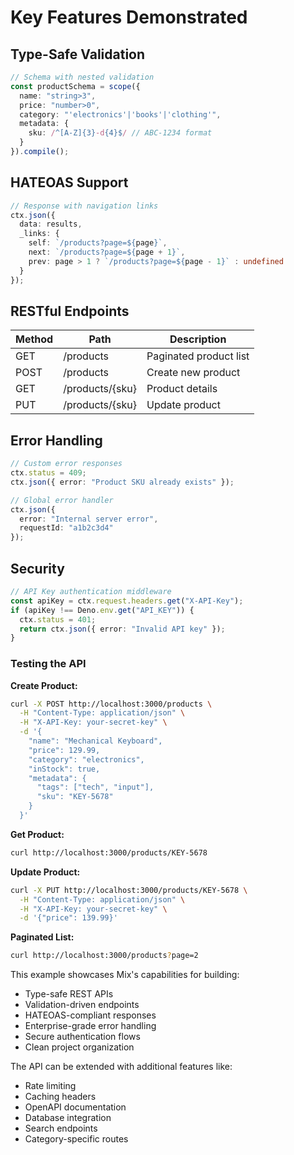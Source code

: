 # Key Features Demonstrated

## **Type-Safe Validation**

```typescript
// Schema with nested validation
const productSchema = scope({
  name: "string>3",
  price: "number>0",
  category: "'electronics'|'books'|'clothing'",
  metadata: {
    sku: /^[A-Z]{3}-d{4}$/ // ABC-1234 format
  }
}).compile();
```

## **HATEOAS Support**

```typescript
// Response with navigation links
ctx.json({
  data: results,
  _links: {
    self: `/products?page=${page}`,
    next: `/products?page=${page + 1}`,
    prev: page > 1 ? `/products?page=${page - 1}` : undefined
  }
});
```

## **RESTful Endpoints**

| Method | Path              | Description               |
|--------|-------------------|---------------------------|
| GET    | /products         | Paginated product list    |
| POST   | /products         | Create new product        |
| GET    | /products/{sku}   | Product details           |
| PUT    | /products/{sku}   | Update product            |

## **Error Handling**

```typescript
// Custom error responses
ctx.status = 409;
ctx.json({ error: "Product SKU already exists" });

// Global error handler
ctx.json({ 
  error: "Internal server error",
  requestId: "a1b2c3d4" 
});
```

## **Security**

```typescript
// API Key authentication middleware
const apiKey = ctx.request.headers.get("X-API-Key");
if (apiKey !== Deno.env.get("API_KEY")) {
  ctx.status = 401;
  return ctx.json({ error: "Invalid API key" });
}
```

### Testing the API

**Create Product:**

```bash
curl -X POST http://localhost:3000/products \
  -H "Content-Type: application/json" \
  -H "X-API-Key: your-secret-key" \
  -d '{
    "name": "Mechanical Keyboard",
    "price": 129.99,
    "category": "electronics",
    "inStock": true,
    "metadata": {
      "tags": ["tech", "input"],
      "sku": "KEY-5678"
    }
  }'
```

**Get Product:**

```bash
curl http://localhost:3000/products/KEY-5678
```

**Update Product:**

```bash
curl -X PUT http://localhost:3000/products/KEY-5678 \
  -H "Content-Type: application/json" \
  -H "X-API-Key: your-secret-key" \
  -d '{"price": 139.99}'
```

**Paginated List:**

```bash
curl http://localhost:3000/products?page=2
```

This example showcases Mix's capabilities for building:

- Type-safe REST APIs
- Validation-driven endpoints
- HATEOAS-compliant responses
- Enterprise-grade error handling
- Secure authentication flows
- Clean project organization

The API can be extended with additional features like:

- Rate limiting
- Caching headers
- OpenAPI documentation
- Database integration
- Search endpoints
- Category-specific routes
